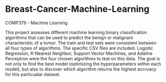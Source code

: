 # Breast-Cancer-Machine-Learning
COMP379 - Machine Learning


This project assesses different machine learning binary classification algorithms that can be used to predict the benign or malignant characteristic of a tumor. The train and test sets were consistent between all four types of algorithms. The specific CSV files are included. Logistic Regression, K-Nearest Neighbor, Support Vector Machines, and Adaline Perceptron were the four chosen algorithms to test on this data. The goal is not only to find the best model (optimizing the hyperparameters within each model), but also to discover which algorithm returns the highest accruacy for this particualar dataset. 
